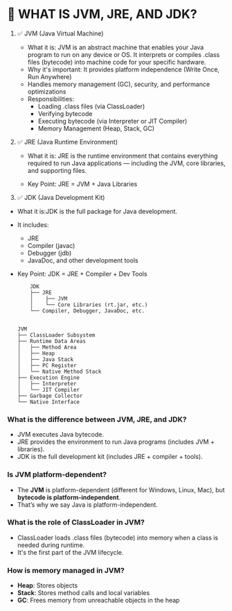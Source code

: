 # 🔷 WHAT IS JVM, JRE, AND JDK?
1. ✅ JVM (Java Virtual Machine)
    - What it is: JVM is an abstract machine that enables your Java program to run on any device or OS. It interprets or compiles .class files (bytecode) into machine code for your specific hardware.
    - Why it's important: It provides platform independence (Write Once, Run Anywhere)
    - Handles memory management (GC), security, and performance optimizations 
    - Responsibilities:
      - Loading .class files (via ClassLoader)
      - Verifying bytecode
      - Executing bytecode (via Interpreter or JIT Compiler)
      - Memory Management (Heap, Stack, GC)

2. ✅ JRE (Java Runtime Environment)
   - What it is: JRE is the runtime environment that contains everything required to run Java applications — including the JVM, core libraries, and supporting files.

    - Key Point: JRE = JVM + Java Libraries

3. ✅ JDK (Java Development Kit)
  - What it is:JDK is the full package for Java development. 
  - It includes:
      - JRE
      - Compiler (javac)
      - Debugger (jdb)
      - JavaDoc, and other development tools

  - Key Point: JDK = JRE + Compiler + Dev Tools

            JDK
            ├── JRE
            │    ├── JVM
            │    └── Core Libraries (rt.jar, etc.)
            └── Compiler, Debugger, JavaDoc, etc.


        JVM
        ├── ClassLoader Subsystem
        ├── Runtime Data Areas
        │   ├── Method Area
        │   ├── Heap
        │   ├── Java Stack
        │   ├── PC Register
        │   └── Native Method Stack
        ├── Execution Engine
        │   ├── Interpreter
        │   └── JIT Compiler
        ├── Garbage Collector
        └── Native Interface


### What is the difference between JVM, JRE, and JDK?
* JVM executes Java bytecode.
* JRE provides the environment to run Java programs (includes JVM + libraries).
* JDK is the full development kit (includes JRE + compiler + tools).

### Is JVM platform-dependent?
- The **JVM** is platform-dependent (different for Windows, Linux, Mac), but **bytecode is platform-independent**.
- That’s why we say Java is platform-independent.

### What is the role of ClassLoader in JVM?
- ClassLoader loads .class files (bytecode) into memory when a class is needed during runtime. 
- It's the first part of the JVM lifecycle.

### How is memory managed in JVM?

* **Heap**: Stores objects
* **Stack**: Stores method calls and local variables
* **GC**: Frees memory from unreachable objects in the heap







